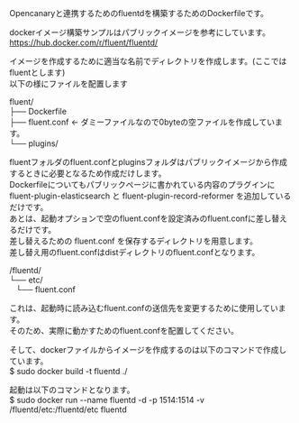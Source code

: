 Opencanaryと連携するためのfluentdを構築するためのDockerfileです。

dockerイメージ構築サンプルはパブリックイメージを参考にしています。https://hub.docker.com/r/fluent/fluentd/   

イメージを作成するために適当な名前でディレクトリを作成します。(ここではfluentとします)  
以下の様にファイルを配置します

 fluent/  
 ├── Dockerfile  
 ├── fluent.conf <- ダミーファイルなので0byteの空ファイルを作成しています。  
 └── plugins/  

fluentフォルダのfluent.confとpluginsフォルダはパブリックイメージから作成するときに必要となるため作成だけします。  
Dockerfileについてもパブリックページに書かれている内容のプラグインに fluent-plugin-elasticsearch と fluent-plugin-record-reformer を追加しているだけです。  
あとは、起動オプションで空のfluent.confを設定済みのfluent.confに差し替えるだけです。  
差し替えるための fluent.conf を保存するディレクトリを用意します。  
差し替え用のfluent.confはdistディレクトリのfluent.confとなります。  
 
 /fluentd/  
 └── etc/    
       └── fluent.conf  

これは、起動時に読み込むfluent.confの送信先を変更するために使用しています。  
そのため、実際に動かすためのfluent.confを配置してください。  

そして、dockerファイルからイメージを作成するのは以下のコマンドで作成しています。  
$ sudo docker build -t fluentd ./  

起動は以下のコマンドとなります。  
$ sudo docker run --name fluentd -d -p 1514:1514 -v /fluentd/etc:/fluentd/etc fluentd

